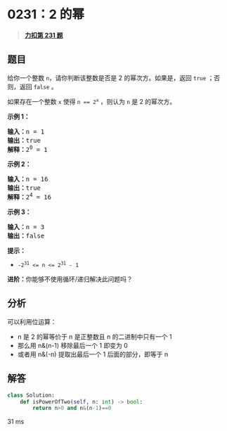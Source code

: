 # 0231：2 的幂


> <u>**[力扣第 231 题](https://leetcode.cn/problems/power-of-two/)**</u>

## 题目

<p>给你一个整数 <code>n</code>，请你判断该整数是否是 2 的幂次方。如果是，返回 <code>true</code> ；否则，返回 <code>false</code> 。</p>

<p>如果存在一个整数 <code>x</code> 使得 <code>n == 2<sup>x</sup></code> ，则认为 <code>n</code> 是 2 的幂次方。</p>



<p><strong>示例 1：</strong></p>

<pre>
<strong>输入：</strong>n = 1
<strong>输出：</strong>true
<strong>解释：</strong>2<sup>0</sup> = 1
</pre>

<p><strong>示例 2：</strong></p>

<pre>
<strong>输入：</strong>n = 16
<strong>输出：</strong>true
<strong>解释：</strong>2<sup>4</sup> = 16
</pre>

<p><strong>示例 3：</strong></p>

<pre>
<strong>输入：</strong>n = 3
<strong>输出：</strong>false
</pre>



<p><strong>提示：</strong></p>

<ul>
<li><code>-2<sup>31</sup> &lt;= n &lt;= 2<sup>31</sup> - 1</code></li>
</ul>



<p><strong>进阶：</strong>你能够不使用循环/递归解决此问题吗？</p>


## 分析

可以利用位运算：
- n 是 2 的幂等价于 n 是正整数且 n 的二进制中只有一个 1
- 那么用 n&(n-1) 移除最后一个 1 即变为 0
- 或者用 n&(-n) 提取出最后一个 1 后面的部分，即等于 n

## 解答

```python
class Solution:
    def isPowerOfTwo(self, n: int) -> bool:
        return n>0 and n&(n-1)==0
```
31 ms


